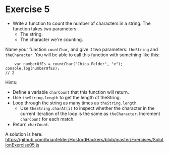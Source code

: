 Exercise 5
==

* Write a function to count the number of characters in a string. The function takes two parameters:
  * The string.
  * The character we're counting.

Name your function `countChar`, and give it two parameters: `theString` and `theCharacter`. You will be able to call this function with something like this:

        var numberOfEs = countChar("Chica Felder", "e");
	console.log(numberOfEs);
	// 2

Hints:
* Define a variable `charCount` that this function will return.
* Use `theString.length` to get the length of theString.
* Loop through the string as many times as `theString.length`.
  * Use `theString.charAt(i)` to inspect whether the character in the current iteration of the loop is the same as `theCharacter`. Increment `charCount` for each match.
* Return `charCount`.

A solution is here: https://github.com/brianfelder/HosfordHackers/blob/master/Exercises/SolutionExercise05.js
